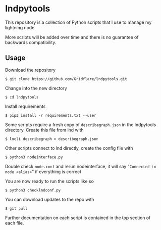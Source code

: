 # lndpytools
This repository is a collection of Python scripts that I use to manage my lightning node.

More scripts will be added over time and there is no guarantee of backwards compatibility.

## Usage

Download the repository

`$ git clone https://github.com/Gridflare/lndpytools.git`

Change into the new directory

`$ cd lndpytools`

Install requirements

`$ pip3 install -r requirements.txt --user`

Some scripts require a fresh copy of `describegraph.json` in the lndpytools directory. Create this file from lnd with

`$ lncli describegraph > describegraph.json`

Other scripts connect to lnd directly, create the config file with

`$ python3 nodeinterface.py`

Double check `node.conf` and rerun nodeinterface, it will say "`Connected to node <alias>`" if everything is correct

You are now ready to run the scripts like so

`$ python3 checklndconf.py`

You can download updates to the repo with

 `$ git pull`

Further documentation on each script is contained in the top section of each file.

